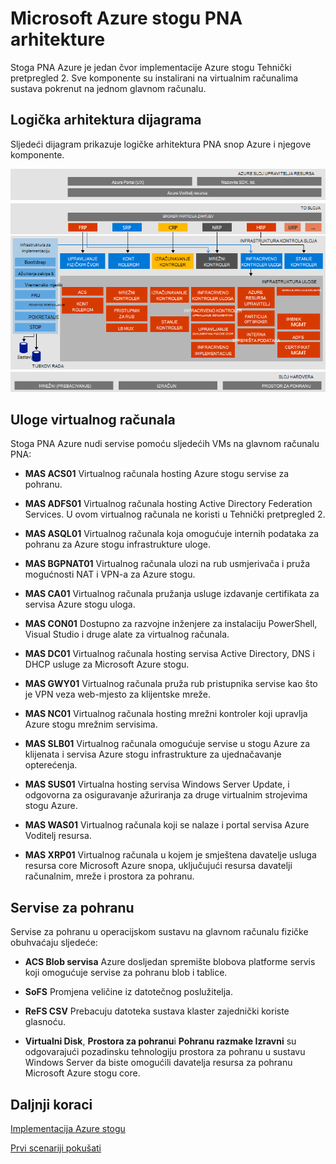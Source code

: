 <properties
    pageTitle="Arhitektura Microsoft Azure stogu dokaz od pojam (PNA) | Microsoft Azure"
    description="Pogledati arhitekturi Microsoft Azure stogu PNA."
    services="azure-stack"
    documentationCenter=""
    authors="heathl17"
    manager="byronr"
    editor=""/>

<tags
    ms.service="azure-stack"
    ms.workload="na"
    ms.tgt_pltfrm="na"
    ms.devlang="na"
    ms.topic="article"
    ms.date="10/25/2016"
    ms.author="helaw"/>

# <a name="microsoft-azure-stack-poc-architecture"></a>Microsoft Azure stogu PNA arhitekture

Stoga PNA Azure je jedan čvor implementacije Azure stogu Tehnički pretpregled 2. Sve komponente su instalirani na virtualnim računalima sustava pokrenut na jednom glavnom računalu. 

## <a name="logical-architecture-diagram"></a>Logička arhitektura dijagrama
Sljedeći dijagram prikazuje logičke arhitektura PNA snop Azure i njegove komponente.

![](media/azure-stack-architecture/image1.png)


## <a name="virtual-machine-roles"></a>Uloge virtualnog računala
Stoga PNA Azure nudi servise pomoću sljedećih VMs na glavnom računalu PNA:

 - **MAS ACS01** Virtualnog računala hosting Azure stogu servise za pohranu.

 - **MAS ADFS01** Virtualnog računala hosting Active Directory Federation Services.  U ovom virtualnog računala ne koristi u Tehnički pretpregled 2.  

 - **MAS ASQL01**  Virtualnog računala koja omogućuje internih podataka za pohranu za Azure stogu infrastrukture uloge.  

 - **MAS BGPNAT01** Virtualnog računala ulozi na rub usmjerivača i pruža mogućnosti NAT i VPN-a za Azure stogu.

 - **MAS CA01** Virtualnog računala pružanja usluge izdavanje certifikata za servisa Azure stogu uloga.

 - **MAS CON01** Dostupno za razvojne inženjere za instalaciju PowerShell, Visual Studio i druge alate za virtualnog računala.

 - **MAS DC01** Virtualnog računala hosting servisa Active Directory, DNS i DHCP usluge za Microsoft Azure stogu.

 - **MAS GWY01** Virtualnog računala pruža rub pristupnika servise kao što je VPN veza web-mjesto za klijentske mreže.

 - **MAS NC01**  Virtualnog računala hosting mrežni kontroler koji upravlja Azure stogu mrežnim servisima.  

 - **MAS SLB01**  Virtualnog računala omogućuje servise u stogu Azure za klijenata i servisa Azure stogu infrastrukture za ujednačavanje opterećenja.  

 - **MAS SUS01**  Virtualna hosting servisa Windows Server Update, i odgovorna za osiguravanje ažuriranja za druge virtualnim strojevima stogu Azure.

 - **MAS WAS01**  Virtualnog računala koji se nalaze i portal servisa Azure Voditelj resursa.

 - **MAS XRP01** Virtualnog računala u kojem je smještena davatelje usluga resursa core Microsoft Azure snopa, uključujući resursa davatelji računalnim, mreže i prostora za pohranu.

## <a name="storage-services"></a>Servise za pohranu
Servise za pohranu u operacijskom sustavu na glavnom računalu fizičke obuhvaćaju sljedeće:

 - **ACS Blob servisa** Azure dosljedan spremište blobova platforme servis koji omogućuje servise za pohranu blob i tablice.

 - **SoFS** Promjena veličine iz datotečnog poslužitelja.

 - **ReFS CSV** Prebacuju datoteka sustava klaster zajednički koriste glasnoću.

 - **Virtualni Disk**, **Prostora za pohranu**i **Pohranu razmake Izravni** su odgovarajući pozadinsku tehnologiju prostora za pohranu u sustavu Windows Server da biste omogućili davatelja resursa za pohranu Microsoft Azure stogu core.

## <a name="next-steps"></a>Daljnji koraci

[Implementacija Azure stogu](azure-stack-deploy.md)

[Prvi scenariji pokušati](azure-stack-first-scenarios.md)


